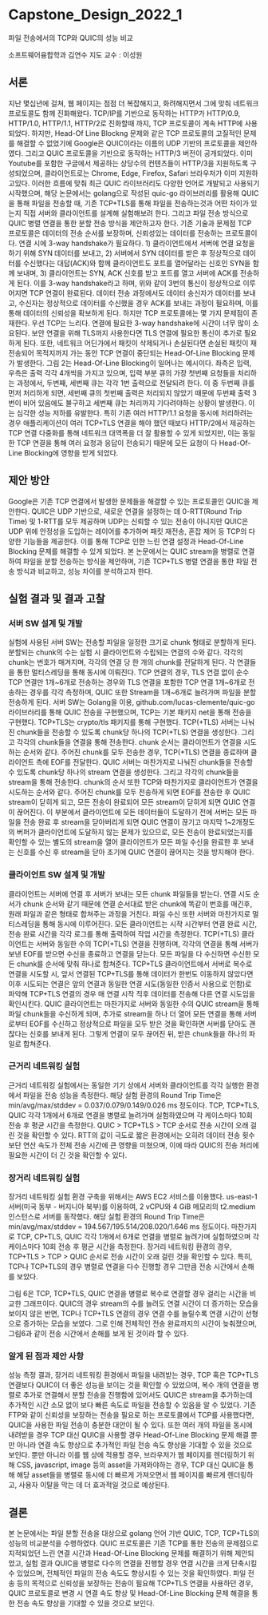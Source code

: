 # Capstone_Design_2022_1

파일 전송에서의 TCP와 QUIC의 성능 비교

소프트웨어융합학과 김연수
지도 교수 : 이성원

## 서론
지난 몇십년에 걸쳐, 웹 페이지는 점점 더 복잡해지고, 화려해지면서 그에 맞춰 네트워크 프로토콜도 함께 진화해왔다. TCP/IP를 기반으로 동작하는 HTTP가 HTTP/0.9, HTTP/1.0, HTTP/1.1, HTTP/2로 진화할때 까지, TCP 프로토콜이 계속 HTTP에 사용되었다. 하지만, Head-Of Line Blockng 문제와 같은 TCP 프로토콜의 고질적인 문제를 해결할 수 없었기에 Google은 QUIC이라는 이름의 UDP 기반의 프로토콜을 제안하였다. 그리고 QUIC 프로토콜을 기반으로 동작하는 HTTP/3 버전이 공개되었다. 이미 Youtube를 포함한 구글에서 제공하는 상당수의 컨텐츠들이 HTTP/3을 지원하도록 구성되었으며, 클라이언트로는 Chrome, Edge, Firefox, Safari 브라우저가 이미 지원하고있다.
이러한 흐름에 맞춰 최근 QUIC 라이브러리도 다양한 언어로 개발되고 사용되기 시작했으며, 해당 논문에서는 golang으로 작성된 quic-go 라이브러리를 활용해 QUIC을 통해 파일을 전송할 때, 기존 TCP+TLS를 통해 파일을 전송하는것과 어떤 차이가 있는지 직접 서버와 클라이언트를 설계해 실험해보려 한다. 그리고 파일 전송 방식으로 QUIC 병렬 연결을 통한 분할 전송 방식을 제안하고자 한다.
기존 기술과 문제점
 TCP 프로토콜은 데이터의 전송 순서를 보장하며, 신뢰성있는 데이터를 전송하는 프로토콜이다. 연결 시에 3-way handshake가 필요하다. 1) 클라이언트에서 서버에 연결 요청을 하기 위해 SYN 데이터를 보내고, 2) 서버에서 SYN 데이터를 받은 후 정상적으로 데이터를 수신했다는 대답(ACK)와 함께 클라이언트도 포트를 열어달라는 신호인 SYN을 함께 보내며, 3) 클라이언트는 SYN, ACK 신호를 받고 포트를 열고 서버에 ACK를 전송하게 된다. 이를 3-way handshake라고 하며, 위와 같이 3번의 통신이 정상적으로 이루어지면 TCP 연결이 완료된다. 데이터 전송 과정에서도 데이터 송신자가 데이터를 보내고, 수신자는 정상적으로 데이터를 수신했을 경우 ACK를 보내는 과정이 필요하며, 이를 통해 데이터의 신뢰성을 확보하게 된다.
하지만 TCP 프로토콜에는 몇 가지 문제점이 존재한다. 우선 TCP는 느리다. 연결에 필요한 3-way handshake에 시간이 너무 많이 소요된다. 보안 연결을 위해 TLS까지 사용한다면 TLS 연결에 필요한 통신이 추가로 필요하게 된다. 또한, 네트워크 어딘가에서 패킷이 삭제되거나 손실된다면 손실된 패킷이 재전송되어 목적지까지 가는 동안 TCP 연결이 중단되는 Head-Of-Line Blocking 문제가 발생한다. 
그림 2는 Head-Of-Line Blocking이 일어나는 예시이다. 좌측은 입력, 우측은 출력 각각 4개씩을 가지고 있으며, 입력 부분 큐의 가장 첫번째 요청들을 처리하는 과정에서, 두번째, 세번째 큐는 각각 1번 출력으로 전달되려 한다. 이 중 두번째 큐를 먼저 처리하게 되면, 세번째 큐의 첫번째 출력은 처리되지 않았기 때문에 두번째 출력 3번이 비어 있음에도 불구하고 세번째 큐는 처리까지 기다려야하는 상황이 발생한다. 이는 심각한 성능 저하를 유발한다.
특히 기존 여러 HTTP/1.1 요청을 동시에 처리하려는 경우 애플리케이션이 여러 TCP+TLS 연결을 해야 했던 때보다 HTTP/2에서 제공하는 TCP 연결 다중화를 통해 네트워크 대역폭을 더 잘 활용할 수 있게 되었지만, 이는  동일한 TCP 연결을 통해 여러 요청과 응답이 전송되기 때문에 모든 요청이 다 Head-Of-Line Blocking에 영향을 받게 되었다. 


## 제안 방안

Google은 기존 TCP 연결에서 발생한 문제들을 해결할 수 있는 프로토콜인 QUIC을 제안한다. QUIC은 UDP 기반으로, 새로운 연결을 설정하는 데 0-RTT(Round Trip Time) 및 1-RTT를 모두 제공하며 UDP는 신뢰할 수 있는 전송이 아니지만 QUIC은 UDP 위에 안정성을 도입하는 레이어를 추가하며 패킷 재전송, 혼잡 제어 등 TCP의 다양한 기능들을 제공한다. 이를 통해 TCP로 인한 느린 연결 설정과 Head-Of-Line Blocking 문제를 해결할 수 있게 되었다. 본 논문에서는 QUIC stream을 병렬로 연결하여 파일을 분할 전송하는 방식을 제안하며, 기존 TCP+TLS 병렬 연결을 통한 파일 전송 방식과 비교하고, 성능 차이를 분석하고자 한다.


## 실험 결과 및 결과 고찰
### 서버 SW 설계 및 개발
실험에 사용된 서버 SW는 전송할 파일을 일정한 크기로  chunk 형태로 분할하게 된다. 분할되는 chunk의 수는 실험 시 클라이언트와 수립되는 연결의 수와 같다. 각각의 chunk는 번호가 매겨지며, 각각의 연결 당 한 개의 chunk를 전달하게 된다. 각 연결들을 통한 멀티스레딩을 통해 동시에 이뤄진다.
TCP 연결의 경우, TLS 연결 없이 순수 TCP 연결만 1개~6개로 전송하는 경우와 TLS 연결을 포함한 TCP 연결 1개~6개로 전송하는 경우를 각각 측정하며, QUIC 또한 Stream을 1개~6개로 늘려가며 파일을 분할 전송하게 된다.
서버 SW는 Golang을 이용, github.com/lucas-clemente/quic-go 라이브러리를 통해 QUIC 전송을 구현했으며, TCP는 기본 패키지 net을 통해 전송을 구현했다. TCP+TLS는 crypto/tls 패키지를 통해 구현했다.
TCP(+TLS) 서버는 나눠진 chunk들을 전송할 수 있도록 chunk당 하나의 TCP(+TLS) 연결을 생성한다. 그리고 각각의 chunk들을 연결을 통해 전송한다. chunk 순서는 클라이언트가 연결을 시도하는 순서와 같다. 주어진 chunk를 모두 전송한 경우, TCP(+TLS) 연결을 종료하며 클라이언트 측에 EOF를 전달한다.
QUIC 서버는 마찬가지로 나눠진 chunk들을 전송할 수 있도록 chunk당 하나의 stream 연결을 생성한다. 그리고 각각의 chunk들을 stream을 통해 전송한다. chunk의 순서 또한 TCP와 마찬가지로 클라이언트가 연결을 시도하는 순서와 같다. 주어진 chunk를 모두 전송하게 되면 EOF를 전송한 후 QUIC stream이 닫히게 되고, 모든 전송이 완료되어 모든 stream이 닫히게 되면 QUIC 연결이 끊어진다. 이 부분에서 클라이언트에 모든 데이터들이 도달하기 전에 서버는 모든 파일을 전송 완료 후 stream을 닫아버리게 되면 QUIC 연결이 끊기고 마지막 1~2개정도의 버퍼가 클라이언트에 도달하지 않는 문제가 있으므로, 모든 전송이 완료되었는지를 확인할 수 있는 별도의 stream을 열어 클라이언트가 모든 파일 수신을 완료한 후 보내는 신호를 수신 후 stream을 닫아 조기에 QUIC 연결이 끊어지는 것을 방지해야 한다.

### 클라이언트 SW 설계 및 개발
클라이언트는 서버에 연결 후 서버가 보내는 모든 chunk 파일들을 받는다. 연결 시도 순서가 chunk 순서와 같기 때문에 연결 순서대로 받은 chunk에 똑같이 번호를 매긴후, 원래 파일과 같은 형태로 합쳐주는 과정을 거친다. 파일 수신 또한 서버와 마찬가지로 멀티스레딩을 통해 동시에 이루어진다. 모든 클라이언트는 시작 시간부터 연결 완료 시간, 전송 완료 시간을 각각 로그를 통해 출력하여 작업 시간을 측정한다.
TCP(+TLS) 클라이언트는 서버와 동일한 수의 TCP(+TLS) 연결을 진행하며, 각각의 연결을 통해 서버가 보낸 EOF를 받으면 수신을 종료하고 연결을 닫는다.  모든 파일을 다 수신하면 수신한 모든 chunk를 순서에 맞춰 하나로 합쳐준다.
TCP+TLS 클라이언트에서 서버로 복수로 연결을 시도할 시, 앞서 연결된 TCP+TLS를 통해 데이터가 한번도 이동하지 않았다면 이후 시도되는 연결은 앞의 연결과 동일한 연결 시도(동일한 인증서 사용으로 인함)로 파악해 TCP+TLS 연결의 경우 매 연결 시작 직후 데이터를 전송해 다른 연결 시도임을 확인시킨다.
QUIC 클라이언트는 마찬가지로 서버와 동일한 수의 QUIC stream을 통해 파일 chunk들을 수신하게 되며, 추가로 stream을 하나 더 열어 모든 연결을 통해 서버로부터 EOF를 수신하고 정상적으로 파일을 모두 받은 것을 확인하면 서버를 닫아도 괜찮다는 신호를 보내게 된다. 그렇게 연결이 모두 끊어진 뒤, 받은 chunk들을 하나의 파일로 합쳐준다.


### 근거리 네트워킹 실험
근거리 네트워킹 실험에서는 동일한 기기 상에서 서버와 클라이언트를 각각 실행한 환경에서 파일을 전송 성능을 측정한다. 해당 실험 환경의 Round Trip Time은 min/avg/max/stddev = 0.037/0.079/0.149/0.026 ms 정도이다. TCP, TCP+TLS, QUIC 각각 1개에서 6개로 연결을 병렬로 늘려가며 실험하였으며 각 케이스마다 10회 전송 후 평균 시간을 측정한다. 
QUIC > TCP+TLS > TCP 순서로 전송 시간이 오래 걸린 것을 확인할 수 있다. RTT의 값이 극도로 짧은 환경에서는 오히려 데이터 전송 횟수보단 연산 속도가 전체 전송 시간에 큰 영향을 미쳤으며, 이에 따라 QUIC의 전송 처리에 필요한 시간이 더 긴 것을 확인할 수 있다. 


### 장거리 네트워킹 실험
장거리 네트워킹 실험 환경 구축을 위해서는 AWS EC2 서비스를 이용했다. us-east-1 서버(미국 동부 - 버지니아 북부)를 이용하여, 2 vCPU와 4 GiB 메모리의 t2.medium 인스턴스로 서버를 동작했다. 해당 실험 환경의 Round Trip Time은 min/avg/max/stddev = 194.567/195.514/208.020/1.646 ms 정도이다. 마찬가지로 TCP, CP+TLS, QUIC 각각 1개에서 6개로 연결을 병렬로 늘려가며 실험하였으며 각 케이스마다 10회 전송 후 평균 시간을 측정한다. 
장거리 네트워킹 환경의 경우, TCP+TLS > TCP > QUIC 순서로 전송 시간이 오래 걸린 것을 확인할 수 있다. 특히, TCP나 TCP+TLS의 경우 병렬로 연결을 다수 진행할 경우 그만큼 전송 시간에서 손해를 보았다.

그림 6은 TCP, TCP+TLS, QUIC 연결을 병렬로 복수로 연결할 경우 걸리는 시간을 비교한 그래프이다. QUIC의 경우 stream의 수를 늘려도 연결 시간이 더 증가하는 모습을 보이지 않은 반면, TCP나 TCP+TLS 연결의 경우 연결 수를 늘릴수록 연결 시간이 선형으로 증가하는 모습을 보였다. 그로 인해 전체적인 전송 완료까지의 시간이 늦춰졌으며, 그림6과 같이 전송 시간에서 손해를 보게 된 것이라 할 수 있다.


### 알게 된 점과 제안 사항
성능 측정 결과, 장거리 네트워킹 환경에서 파일을 내려받는 경우, TCP 혹은 TCP+TLS 연결보다 QUIC이 더 좋은 성능을 보이는 것을 확인할 수 있었으며, 복수 개의 연결을 병렬로 추가로 연결해서 분할 전송을 진행함에 있어서도 QUIC은 stream을 추가하는데 추가적인 시간 소모 없이 보다 빠른 속도로 파일을 전송할 수 있음을 알 수 있었다.
기존 FTP와 같이 신뢰성을 보장하는 전송을 필요로 하는 프로토콜에서 TCP를 사용했다면, QUIC을 사용한 파일 전송이 충분한 대안이 될 수 있다. 또한 여러 개의 파일을 동시에 내려받을 경우 TCP 대신 QUIC을 사용할 경우 Head-Of-Line Blocking 문제 해결 뿐만 아니라 연결 속도 향상으로 추가적인 파일 전송 속도 향상을 기대할 수 있을 것으로 보인다.
뿐만 아니라 이를 웹 상에 적용할 경우, 브라우저가 웹 페이지를 렌더링하기 위해 CSS, javascript, image 등의 asset을 가져와야하는 경우, TCP 대신 QUIC을 통해 해당 asset들을 병렬로 동시에 더 빠르게 가져오면서 웹 페이지를 빠르게 렌더링하고, 사용자 이탈을 막는 데 더 효과적일 것으로 예상된다.


## 결론
본 논문에서는 파일 분할 전송을 대상으로 golang 언어 기반 QUIC, TCP, TCP+TLS의  성능의 비교분석을 수행하였다. QUIC 프로토콜은 기존 TCP를 통한 전송의 문제점으로 지적되었던 느린 연결 시간과 Head-Of-Line Blocking 문제를 해결하기 위해 제안되었고, 실험 결과 QUIC을 병렬로 다수의 연결을 진행할 경우 연결 시간을 크게 단축시킬 수 있었으며, 전체적인 파일의 전송 속도도 향상시킬 수 있는 것을 확인하였다.
파일 전송 등의 목적으로 신뢰성을 보장하는 전송이 필요해 TCP+TLS 연결을 사용하던 경우, QUIC 프로토콜로 변경 시 연결 속도 향상 및 Head-Of-Line Blocking 문제 해결을 통한 전송 속도 향상을 기대할 수 있을 것으로 보인다. 
